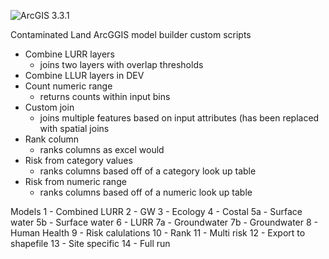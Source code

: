 ![ArcGIS 3.3.1](https://img.shields.io/badge/ArcGIS-3.3.1-blue)

Contaminated Land ArcGGIS model builder custom scripts 
- Combine LURR layers
  - joins two layers with overlap thresholds 
- Combine LLUR layers in DEV
- Count numeric range
  - returns counts within input bins  
- Custom join
  - joins multiple features based on input attributes (has been replaced with spatial joins 
- Rank column
  - ranks columns as excel would 
- Risk from category values
  - ranks columns based off of a category look up table 
- Risk from numeric range
  - ranks columns based off of a numeric look up table 
    

Models 
1 - Combined LURR 
2 - GW 
3 - Ecology 
4 - Costal 
5a - Surface water
5b - Surface water 
6 - LURR
7a - Groundwater 
7b - Groundwater 
8 - Human Health 
9 - Risk calulations 
10 - Rank 
11 - Multi risk 
12 - Export to shapefile 
13 - Site specific 
14 - Full run 
